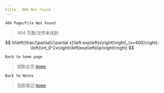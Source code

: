 ```yaml
---
title： 404 Not Found
---
```


`404 Page/File Not Found`
>404 页面/文件未找到

$$
ln\left(\frac{\partial}{\partial x}\left.exp\left(x\right)\right|_{x=400}\right)-\left(\int_0^2x\right)\left(exp\left(i\pi\right)\right)
$$

`Back to home page`
>回到主页
<kbd>[Home](http://ahbete.github.io)</kbd>

`Back to Notes`
>回到笔记
<kbd>[Home](http://ahbete.github.io/notes/index)</kbd>